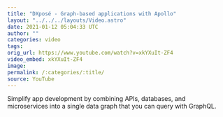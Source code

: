 ```yaml
---
title: "DXposé - Graph-based applications with Apollo"
layout: "../../../layouts/Video.astro"
date: 2021-01-12 05:04:33 UTC
author: ""
categories: video
tags: 
orig_url: https://www.youtube.com/watch?v=xkYXuIt-ZF4
video_embed: xkYXuIt-ZF4
image:
permalink: /:categories/:title/
source: YouTube
---
```

Simplify app development by combining APIs, databases, and microservices into a single data graph that you can query with GraphQL.